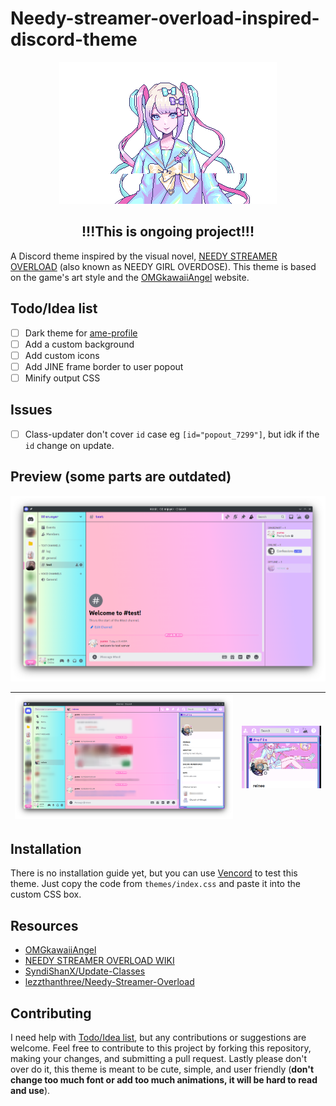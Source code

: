 # Needy-streamer-overload-inspired-discord-theme

<div align="center">
<img src="./preview/KAngel-peace-shine.webp" alt="KAngel-peace"/>
</div>

## <div align="center">!!!This is ongoing project!!!</div>

A Discord theme inspired by the visual novel, [NEEDY STREAMER OVERLOAD](https://store.steampowered.com/app/1451940/NEEDY_STREAMER_OVERLOAD) (also known as NEEDY GIRL OVERDOSE). This theme is based on the game's art style and the [OMGkawaiiAngel](https://angelkawaii.com/) website.

## Todo/Idea list

- [ ] Dark theme for [ame-profile](https://angelkawaii.com/en/ame-profile/)
- [ ] Add a custom background
- [ ] Add custom icons
- [ ] Add JINE frame border to user popout
- [ ] Minify output CSS

## Issues

- [ ] Class-updater don't cover `id` case eg `[id="popout_7299"]`, but idk if the `id` change on update.

## Preview (some parts are outdated)

![Preview Server](./preview/dc-preview-main.png)

| ![Preview DM](./preview/dc-preview-dm.png) | ![Preview Animate non Nitro user](./preview/dc-profile-animate.png) |
|-------------------------------------------------|---------------------------------------------------------------------|

## Installation

There is no installation guide yet, but you can use [Vencord](https://vencord.dev/) to test this theme. Just copy the code from `themes/index.css` and paste it into the custom CSS box.

## Resources

- [OMGkawaiiAngel](https://angelkawaii.com/)
- [NEEDY STREAMER OVERLOAD WIKI](https://needy-streamer-overload.fandom.com/wiki/NEEDY_STREAMER_OVERLOAD_Wiki)
- [SyndiShanX/Update-Classes](https://github.com/SyndiShanX/Update-Classes)
- [lezzthanthree/Needy-Streamer-Overload](https://github.com/lezzthanthree/Needy-Streamer-Overload)

## Contributing

I need help with [Todo/Idea list](#todoidea-list), but any contributions or suggestions are welcome. Feel free to contribute to this project by forking this repository, making your changes, and submitting a pull request. Lastly please don't over do it, this theme is meant to be cute, simple, and user friendly (**don't change too much font or add too much animations, it will be hard to read and use**).
